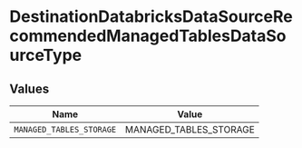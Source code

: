 # DestinationDatabricksDataSourceRecommendedManagedTablesDataSourceType


## Values

| Name                     | Value                    |
| ------------------------ | ------------------------ |
| `MANAGED_TABLES_STORAGE` | MANAGED_TABLES_STORAGE   |